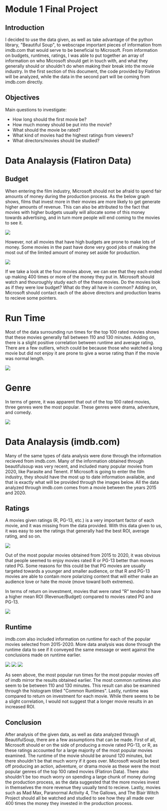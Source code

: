 # Module 1 Final Project

## Introduction

I decided to use the data given, as well as take advantage of the python library, "Beautiful Soup", to webscrape important pieces of information from imdb.com that would serve to be beneficial to Microsoft. From information on budgets, runtimes, ratings, I was able to put together an array of information on who Microsoft should get in touch with, and what they generally should or shouldn't do when making their break into the movie industry. In the first section of this document, the code provided by Flatiron will be analyzed, while the data in the second part will be coming from imdb.com directly.


## Objectives

Main questions to investigate:

* How long should the first movie be?
* How much money should be put into the movie?
* What should the movie be rated?
* What kind of movies had the highest ratings from viewers?
* What directors/movies should be studied?



# Data Analaysis (Flatiron Data)

## Budget

When entering the film industry, Microsoft should not be afraid to spend fair amounts of money during the production process. As the below graph shows, films that invest more in their movies are more likely to get generate higher amounts of revenue. This can also be attributed to the fact that movies with higher budgets usually will allocate some of this money towards advertising, and in turn more people will end coming to the movies to see it.


<img src="Image 1.png"> 



However, not all movies that have high budgets are prone to make lots of money. Some movies in the past have done very good jobs of making the most out of the limited amount of money set aside for production.



<img src="ROI Data.png">


If we take a look at the four movies above, we can see that they each ended up making 400 times or more of the money they put in. Microsoft should watch and thouroughly study each of the these movies. Do the movies look as if they were low budget? What do they all have in common? Adding on, Microsoft should contact each of the above directors and production teams to recieve some pointers.



# Run Time

Most of the data surrounding run times for the top 100 rated movies shows that these movies generally fall between 110 and 130 minutes. Adding on, there is a slight positive correlation between runtime and average rating. There are a few outliers, which could be because those who watched a long movie but did not enjoy it are prone to give a worse rating than if the movie was normal length.


<img src="run time scatter.png"> 


# Genre

In terms of genre, it was apparent that out of the top 100 rated movies, three genres were the most popular. These genres were drama, adventure, and comedy. 

<img src="Unknown-1.png"> 



# Data Analaysis (imdb.com)


Many of the same types of data analysis were done through the information recieved from imdb.com. Many of the information obtained through beautifulsoup was very recent, and included many popular movies from 2020, like Parasite and Tenent. If Microsoft is going to enter the film industry, they should have the most up to date information available, and that is exactly what will be provided through the images below. All the data analyzed through imdb.com comes from a movie between the years 2015 and 2020.


## Ratings

A movies given ratings (R, PG-13, etc.) is a very important factor of each movie, and it was missing from the data provided. With this data given to us, it was easy to see the ratings that generally had the best ROI, average rating, and so on. 


<img src="Unknown-2.png"> 


Out of the most popular movies obtained from 2015 to 2020, it was obvious that people seemed to enjoy movies rated R or PG-13 better than moves rated PG. Some reasons for this could be that PG movies are usually targeted towards a younger and smaller audience, or that R and PG-13 movies are able to contain more polarizing content that will either make an audience love or hate the movie (move toward both extremes).


In terms of return on investment, movies that were rated "R" tended to have a higher mean ROI (Revenue/Budget) compared to movies rated PG and PG-13.

<img src="Unknown-6.png"> 


## Runtime

imdb.com also included information on runtime for each of the popular movies selected from 2015-2020. More data analysis was done through the runtime data to see if it conveyed the same message or went against the conclusions made on runtime earlier. 

<img src="runtime box.png"> <img src="Unknown-4.png"> <img src="Unknown-5.png"> 


As seen above, the most popular run times for the most popular movies off of imdb mirror the results obtained earlier. The most common runtimes also seem to be between 110 and 130 minutes. This result can also be examined through the histogram titled "Common Runtimes". Lastly, runtime was compared to return on investment for each movie. While there seems to be a slight correlation, I would not suggest that a longer movie results in an increased ROI. 


## Conclusion

After analysis of the given data, as well as data analyzed through BeautifulSoup, there are a few assumptions that can be made. First of all, Microsoft should er on the side of producing a movie rated PG-13, or R, as these ratings accounted for a large majority of the most popular movies examined. The runtime of the movie should be around 120 minutes, but there shouldn't be that much worry if it goes over. Microsoft would be best off producing an action, adventure, or drama movie as these were the most popular genres of the top 100 rated movies (Flatiron Data). There also shouldn't be too much worry on spending a large chunk of money during the production process, as the data suggested that the more movies invest in themselves the more revenue they usually tend to recieve. Lastly, movies such as Mad Max, Paranormal Activity 4, The Gallows, and The Blair Witch Project should all be watched and studied to see how they all made over 400 times the money they invested in the production process. 


